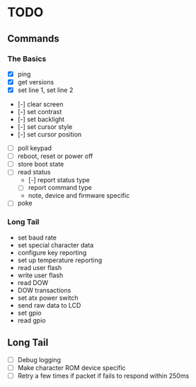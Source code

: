 # TODO

## Commands

### The Basics

- [x] ping
- [x] get versions
- [x] set line 1, set line 2
- [-] clear screen
- [-] set contrast
- [-] set backlight
- [-] set cursor style
- [-] set cursor position
- [ ] poll keypad
- [ ] reboot, reset or power off
- [ ] store boot state
- [ ] read status
  - [-] report status type
  - [ ] report command type
  - note, device and firmware specific
- [ ] poke

### Long Tail

- set baud rate
- set special character data
- configure key reporting
- set up temperature reporting
- read user flash
- write user flash
- read DOW
- DOW transactions
- set atx power switch
- send raw data to LCD
- set gpio
- read gpio

## Long Tail

- [ ] Debug logging
- [ ] Make character ROM device specific
- [ ] Retry a few times if packet if fails to respond within 250ms
